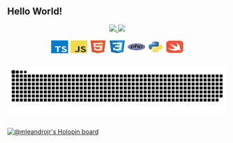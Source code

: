 ## Hello World!
<div align="center">
  <a href="https://github.com/mleandrojr">
    <img height="180em" src="https://github-readme-stats-git-masterrstaa-rickstaa.vercel.app/api?username=mleandrojr&show_icons=true&theme=onedark&include_all_commits=true&count_private=true">
    <img height="180em" src="https://github-readme-stats-git-masterrstaa-rickstaa.vercel.app/api/top-langs/?username=mleandrojr&layout=compact&langs_count=10&theme=onedark">
  </a>
</div>
<br>
<div align="center">
  <img align="center" alt="" height="30" width="40" src="https://raw.githubusercontent.com/devicons/devicon/master/icons/typescript/typescript-original.svg">
  <img align="center" alt="" height="30" width="40" src="https://raw.githubusercontent.com/devicons/devicon/master/icons/javascript/javascript-original.svg">
  <img align="center" alt="" height="30" width="40" src="https://raw.githubusercontent.com/devicons/devicon/master/icons/html5/html5-original.svg">
  <img align="center" alt="" height="30" width="40" src="https://raw.githubusercontent.com/devicons/devicon/master/icons/css3/css3-original.svg">
  <img align="center" alt="" height="30" width="40" src="https://raw.githubusercontent.com/devicons/devicon/master/icons/php/php-original.svg">
  <img align="center" alt="" height="30" width="40" src="https://raw.githubusercontent.com/devicons/devicon/master/icons/python/python-original.svg">
  <img align="center" alt="" height="30" width="40" src="https://raw.githubusercontent.com/devicons/devicon/master/icons/swift/swift-original.svg">
</div>

##

![snake gif](https://github.com/mleandrojr/mleandrojr/blob/output/github-contribution-grid-snake.svg)

##

[![@mleandrojr's Holopin board](https://holopin.me/mleandrojr)](https://holopin.io/@mleandrojr)
